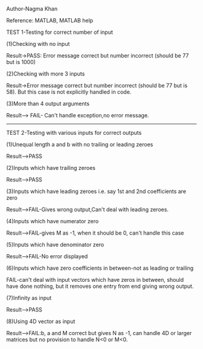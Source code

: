 Author-Nagma Khan

Reference: MATLAB, MATLAB help

TEST 1-Testing for correct number of input

(1)Checking with no input

Result->PASS: Error message correct but number incorrect (should be 77 but is 1000)

(2)Checking with more 3 inputs

Result->Error message correct but number incorrect (should be 77 but is 58). But this case is not explicitly handled in code.

(3)More than 4 output arguments

Result--> FAIL- Can't handle exception,no error message.

******************************************************************************************************************************
TEST 2-Testing with various inputs for correct outputs

(1)Unequal length a and b with no trailing or leading zeroes

Result-->PASS

(2)Inputs which have trailing zeroes

Result-->PASS

(3)Inputs which have leading zeroes i.e. say 1st and 2nd coefficients are zero

Result-->FAIL-Gives wrong output,Can't deal with leading zeroes.

(4)Inputs which have numerator zero

Result-->FAIL-gives M as -1, when it should be 0, can't handle this case

(5)Inputs which have denominator zero

Result-->FAIL-No error displayed

(6)Inputs which have zero coefficients in between-not as leading or trailing

FAIL-can't deal with input vectors which have zeros in between, should have done nothing, 
but it removes one entry from end giving wrong output.

(7)Infinity as input

Result-->PASS

(8)Using 4D vector as input

Result-->FAIL:b, a and M correct but gives N as -1, can handle 4D or 
larger matrices but no provision to handle N<0 or M<0.

